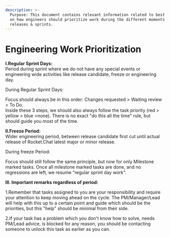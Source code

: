 ```yaml
---
description: >-
  Purpose: This document contains relevant information related to best practices
  on how engineers should prioritize work during the different moments of
  releases & sprints.
---
```


# Engineering Work Prioritization

**I.Regular Sprint Days:**\
Period during sprint where we do not have any special events or engineering wide activities like release candidate, freeze or engineering day. &#x20;

During Regular Sprint Days:

Focus should always be in this order: Changes requested > Waiting review > To Do.\
Inside these 3 steps, we should also always follow the task priority (red > yellow > blue >none). There is no exact "do this all the time" rule, but should guide you most of the time.

&#x20;

**II.Freeze Period:** \
Wider engineering period, between release candidate first cut until actual release of Rocket.Chat latest major or minor release.

During freeze Period:

Focus should still follow the same principle, but now for only Milestone marked tasks. Once all milestone marked tasks are done, and no regressions are left, we resume "regular sprint day work".



**III. Important remarks regardless of period:**&#x20;

1.Remember that tasks assigned to you are your responsibility and require your attention to keep moving ahead on the cycle. The PM/Manager/Lead will help with this up to a certain point and guide which should be the priorities, but this "help" should be minimal from their side.

2.If your task has a problem which you don't know how to solve, needs PM/Lead advice, is blocked for any reason, you should be contacting someone to unlock this task as earlier as you can.
